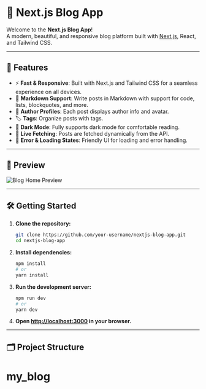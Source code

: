 # 📝 Next.js Blog App

Welcome to the **Next.js Blog App**!  
A modern, beautiful, and responsive blog platform built with [Next.js](https://nextjs.org/), React, and Tailwind CSS.

---

## 🚀 Features

- ⚡ **Fast & Responsive**: Built with Next.js and Tailwind CSS for a seamless experience on all devices.
- 📝 **Markdown Support**: Write posts in Markdown with support for code, lists, blockquotes, and more.
- 👤 **Author Profiles**: Each post displays author info and avatar.
- 🏷️ **Tags**: Organize posts with tags.
- 🌙 **Dark Mode**: Fully supports dark mode for comfortable reading.
- 🔄 **Live Fetching**: Posts are fetched dynamically from the API.
- 💬 **Error & Loading States**: Friendly UI for loading and error handling.

---

## 📸 Preview

![Blog Home Preview](https://user-images.githubusercontent.com/your-username/your-blog-preview.png)

---

## 🛠️ Getting Started

1. **Clone the repository:**
   ```bash
   git clone https://github.com/your-username/nextjs-blog-app.git
   cd nextjs-blog-app
   ```

2. **Install dependencies:**
   ```bash
   npm install
   # or
   yarn install
   ```

3. **Run the development server:**
   ```bash
   npm run dev
   # or
   yarn dev
   ```

4. **Open [http://localhost:3000](http://localhost:3000) in your browser.**

---

## 🗂️ Project Structure
# my_blog
